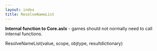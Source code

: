 ```yaml
---
layout: index
title: ResolveNameList
---
```


<b>Internal function to Core.aslx</b> - games should not normally need to call internal functions.

ResolveNameList(value, scope, objtype, resultdictionary)
